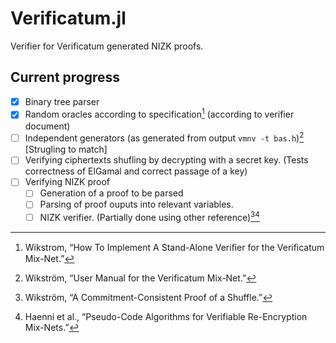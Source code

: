 # Verificatum.jl

Verifier for Verificatum generated NIZK proofs. 

## Current progress

  * [x] Binary tree parser
  * [x] Random oracles according to specification[^1] (according to verifier document)
  * [ ] Independent generators (as generated from output `vmnv -t bas.h`)[^3] [Strugling to match]
  * [ ] Verifying ciphertexts shufling by decrypting with a secret key. (Tests correctness of ElGamal and correct passage of a key)
  * [ ] Verifying NIZK proof
    * [ ] Generation of a proof to be parsed
    * [ ] Parsing of proof ouputs into relevant variables.
    * [ ] NIZK verifier. (Partially done using other reference)[^2][^ 4]

[^1]: Wikstrom, “How To Implement A Stand-Alone Veriﬁer for the Veriﬁcatum Mix-Net.”
[^2]: Wikström, “A Commitment-Consistent Proof of a Shuffle.”
[^3]: Wikström, “User Manual for the Verificatum Mix-Net.”
[^4]: Haenni et al., “Pseudo-Code Algorithms for Verifiable Re-Encryption Mix-Nets.”
